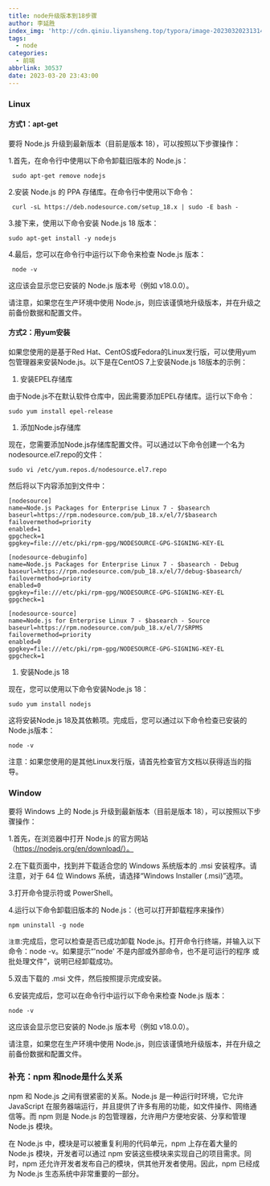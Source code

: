 ```yaml
---
title: node升级版本到18步骤
author: 李延胜
index_img: 'http://cdn.qiniu.liyansheng.top/typora/image-20230320231314257.png'
tags:
  - node
categories:
  - 前端
abbrlink: 30537
date: 2023-03-20 23:43:00
---
```

### Linux

#### 方式1：apt-get

要将 Node.js 升级到最新版本（目前是版本 18），可以按照以下步骤操作：

1.首先，在命令行中使用以下命令卸载旧版本的 Node.js：

```
 sudo apt-get remove nodejs
```

2.安装 Node.js 的 PPA 存储库。在命令行中使用以下命令：

```
 curl -sL https://deb.nodesource.com/setup_18.x | sudo -E bash -
```

3.接下来，使用以下命令安装 Node.js 18 版本：

```
sudo apt-get install -y nodejs
```

4.最后，您可以在命令行中运行以下命令来检查 Node.js 版本：

```
 node -v
```

这应该会显示您已安装的 Node.js 版本号（例如 v18.0.0）。

请注意，如果您在生产环境中使用 Node.js，则应该谨慎地升级版本，并在升级之前备份数据和配置文件。



#### 方式2：用yum安装

如果您使用的是基于Red Hat、CentOS或Fedora的Linux发行版，可以使用yum包管理器来安装Node.js。以下是在CentOS 7上安装Node.js 18版本的示例：

1. 安装EPEL存储库

由于Node.js不在默认软件仓库中，因此需要添加EPEL存储库。运行以下命令：

```
sudo yum install epel-release
```

1. 添加Node.js存储库

现在，您需要添加Node.js存储库配置文件。可以通过以下命令创建一个名为nodesource.el7.repo的文件：

```
sudo vi /etc/yum.repos.d/nodesource.el7.repo
```

然后将以下内容添加到文件中：

```
[nodesource]
name=Node.js Packages for Enterprise Linux 7 - $basearch
baseurl=https://rpm.nodesource.com/pub_18.x/el/7/$basearch
failovermethod=priority
enabled=1
gpgcheck=1
gpgkey=file:///etc/pki/rpm-gpg/NODESOURCE-GPG-SIGNING-KEY-EL

[nodesource-debuginfo]
name=Node.js Packages for Enterprise Linux 7 - $basearch - Debug
baseurl=https://rpm.nodesource.com/pub_18.x/el/7/debug-$basearch/
failovermethod=priority
enabled=0
gpgkey=file:///etc/pki/rpm-gpg/NODESOURCE-GPG-SIGNING-KEY-EL
gpgcheck=1

[nodesource-source]
name=Node.js for Enterprise Linux 7 - $basearch - Source
baseurl=https://rpm.nodesource.com/pub_18.x/el/7/SRPMS
failovermethod=priority
enabled=0
gpgkey=file:///etc/pki/rpm-gpg/NODESOURCE-GPG-SIGNING-KEY-EL
gpgcheck=1
```

1. 安装Node.js 18

现在，您可以使用以下命令安装Node.js 18：

```
sudo yum install nodejs
```

这将安装Node.js 18及其依赖项。完成后，您可以通过以下命令检查已安装的Node.js版本：

```
node -v
```

注意：如果您使用的是其他Linux发行版，请首先检查官方文档以获得适当的指导。

### Window

要将 Windows 上的 Node.js 升级到最新版本（目前是版本 18），可以按照以下步骤操作：

1.首先，在浏览器中打开 Node.js 的官方网站（https://nodejs.org/en/download/）。

2.在下载页面中，找到并下载适合您的 Windows 系统版本的 .msi 安装程序。请注意，对于 64 位 Windows 系统，请选择“Windows Installer (.msi)”选项。

3.打开命令提示符或 PowerShell。

4.运行以下命令卸载旧版本的 Node.js：（也可以打开卸载程序来操作）

```
npm uninstall -g node
```

`注意`:完成后，您可以检查是否已成功卸载 Node.js。打开命令行终端，并输入以下命令：node -v。如果提示“'node' 不是内部或外部命令，也不是可运行的程序 或批处理文件”，说明已经卸载成功。

5.双击下载的 .msi 文件，然后按照提示完成安装。

6.安装完成后，您可以在命令行中运行以下命令来检查 Node.js 版本：

```
node -v
```

这应该会显示您已安装的 Node.js 版本号（例如 v18.0.0）。

请注意，如果您在生产环境中使用 Node.js，则应该谨慎地升级版本，并在升级之前备份数据和配置文件。

### 补充：npm 和node是什么关系

npm 和 Node.js 之间有很紧密的关系。Node.js 是一种运行时环境，它允许 JavaScript 在服务器端运行，并且提供了许多有用的功能，如文件操作、网络通信等。而 npm 则是 Node.js 的包管理器，允许用户方便地安装、分享和管理 Node.js 模块。

在 Node.js 中，模块是可以被重复利用的代码单元，npm 上存在着大量的 Node.js 模块，开发者可以通过 npm 安装这些模块来实现自己的项目需求。同时，npm 还允许开发者发布自己的模块，供其他开发者使用。因此，npm 已经成为 Node.js 生态系统中非常重要的一部分。